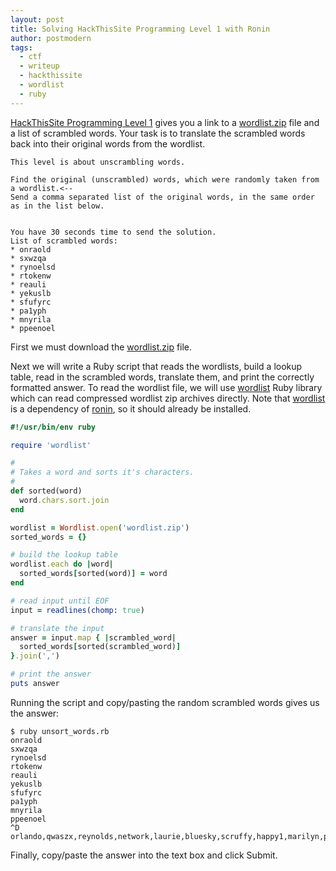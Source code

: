 ```yaml
---
layout: post
title: Solving HackThisSite Programming Level 1 with Ronin
author: postmodern
tags:
  - ctf
  - writeup
  - hackthissite
  - wordlist
  - ruby
---
```


[HackThisSite Programming Level 1] gives you a link to a [wordlist.zip] file
and a list of scrambled words. Your task is to translate the scrambled words
back into their original words from the wordlist.

```
This level is about unscrambling words.

Find the original (unscrambled) words, which were randomly taken from a wordlist.<--
Send a comma separated list of the original words, in the same order as in the list below.


You have 30 seconds time to send the solution.
List of scrambled words:   	
* onraold
* sxwzqa
* rynoelsd
* rtokenw
* reauli
* yekuslb
* sfufyrc
* pa1yph
* mnyrila
* ppeenoel
```

First we must download the [wordlist.zip] file.

Next we will write a Ruby script that reads the wordlists, build a lookup table,
read in the scrambled words, translate them, and print the correctly formatted
answer. To read the wordlist file, we will use [wordlist][wordlist.rb] Ruby
library which can read compressed wordlist zip archives directly. Note that
[wordlist][wordlist.rb] is a dependency of [ronin], so it should already be
installed.

```ruby
#!/usr/bin/env ruby

require 'wordlist'

#
# Takes a word and sorts it's characters.
#
def sorted(word)
  word.chars.sort.join
end

wordlist = Wordlist.open('wordlist.zip')
sorted_words = {}

# build the lookup table
wordlist.each do |word|
  sorted_words[sorted(word)] = word
end

# read input until EOF
input = readlines(chomp: true)

# translate the input
answer = input.map { |scrambled_word|
  sorted_words[sorted(scrambled_word)]
}.join(',')

# print the answer
puts answer
```

Running the script and copy/pasting the random scrambled words gives us the
answer:

```
$ ruby unsort_words.rb 
onraold
sxwzqa
rynoelsd
rtokenw
reauli
yekuslb
sfufyrc
pa1yph
mnyrila
ppeenoel
^D
orlando,qwaszx,reynolds,network,laurie,bluesky,scruffy,happy1,marilyn,penelope
```

Finally, copy/paste the answer into the text box and click Submit.

[ronin]: https://github.com/ronin-rb/ronin#readme
[HackThisSite]: https://hackthissite.org/
[HackThisSite Programming Level 1]: https://www.hackthissite.org/missions/prog/1/
[wordlist.rb]: https://github.com/postmodern/wordlist.rb#readme
[wordlist.zip]: https://www.hackthissite.org/missions/prog/1/wordlist.zip
